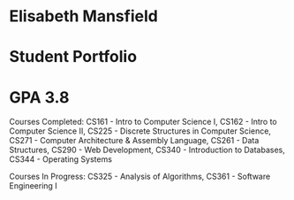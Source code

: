 # Elisabeth Mansfield
# Student Portfolio
# GPA 3.8

Courses Completed:
CS161 - Intro to Computer Science I,
CS162 - Intro to Computer Science II,
CS225 - Discrete Structures in Computer Science,
CS271 - Computer Architecture & Assembly Language,
CS261 - Data Structures,
CS290 - Web Development,
CS340 - Introduction to Databases,
CS344 - Operating Systems

Courses In Progress:
CS325 - Analysis of Algorithms, 
CS361 - Software Engineering I
